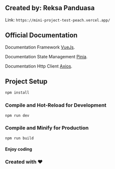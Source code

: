 ## Created by: Reksa Panduasa
Link:
```https://mini-project-test-peach.vercel.app/```


## Official Documentation

Documentation Framework [VueJs](https://vuejs.org/guide/introduction.html).

Documentation State Management [Pinia](https://pinia.vuejs.org/introduction.html).

Documentation Http Client [Axios](https://axios-http.com/docs/intro).

## Project Setup

```sh
npm install
```

### Compile and Hot-Reload for Development

```sh
npm run dev
```

### Compile and Minify for Production

```sh
npm run build
```



#### Enjoy coding

### Created with ❤️
